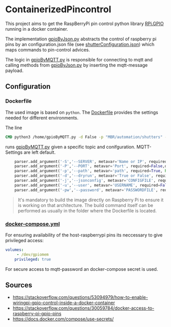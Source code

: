 # ContainerizedPincontrol

This project aims to get the RaspBerryPi pin control python 
library [RPi.GPIO](https://pypi.org/project/RPi.GPIO/) running 
in a docker container.

The implementation [gpioByJson.py](gpioByJson.py) abstracts the control 
of raspberry pi pins by an configuration.json 
file (see [shutterConfiguration.json](shutterConfiguration.json)) 
which maps commands to pin-control advices.

The logic in [gpioByMQTT.py](gpioByMQTT.py) is responsible for 
connecting to mqtt and calling methods from [gpioByJson.py](gpioByJson.py)
by inserting the mqtt-message payload.

## Configuration

### Dockerfile

The used image is based on `python`. 
The [Dockerfile](Dockerfile) provides the settings needed for different environments.

The line

```dockerfile
CMD python3 /home/gpioByMQTT.py -d False -p "MBR/automation/shutters" -j "shutterConfiguration.json"
```

runs [gpioByMQTT.py](gpioByMQTT.py) given a specific topic and conifguration. MQTT-Settings are left default. 

```py
    parser.add_argument('-S','--SERVER', metavar='Name or IP', required=False, default="0.0.0.0",help='the mqtt server to publish')
    parser.add_argument('-P','--PORT', metavar='Port', required=False,default=1883, help='the port to publish to')
    parser.add_argument('-p','--path', metavar='path', required=True, help='the mqttt path to publish')
    parser.add_argument('-d','--dryrun', metavar='True or False', required=False, default=True, help='set to False to run in production mode')
    parser.add_argument('-j','--jsonconfig', metavar='CONFIGFILE', required=True, default=True, help='the path to the pin configuration file')
    parser.add_argument('-u','--user', metavar='USERNAME', required=False, default='', help='the name of the mqtt user')
    parser.add_argument('-pw','--password', metavar='PASSWORDFILE', required=False, default='', help='the path to the mqtt passsword file') 
```

> It's mandatory to build the image directly on Raspberry Pi to ensure it is working on that architecture. The build command itself can be performed as usually in the folder where the Dockerfile is located.


### [docker-compose.yml]()

For ensuring availability of the host-raspberrypi pins 
its neccessary to give privileged access:

```yaml
volumes:
     - /dev/gpiomem
    privileged: true
```
For secure access to mqtt-password an docker-compose secret is used. 

## Sources

- <https://stackoverflow.com/questions/53094979/how-to-enable-wiringpi-gpio-control-inside-a-docker-container>
- <https://stackoverflow.com/questions/30059784/docker-access-to-raspberry-pi-gpio-pins>
- <https://docs.docker.com/compose/use-secrets/>


